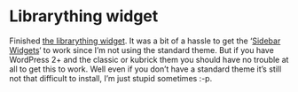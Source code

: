 <!--
  id: 286
  date: 2007-01-28T14:17:07
  modified: 2007-01-28T14:17:07
  slug: librarything-widget
  type: post
  excerpt: <p>Finished the librarything widget. It was a bit of a hassle to get the &#8216;Sidebar Widgets&#8216; to work since I&#8217;m not using the standard theme. But if you have WordPress 2+ and the classic or kubrick them you should have no trouble at all to get this to work. Well even if you don&#8217;t have [&hellip;]</p>
  categories: JavaScript, backend, Wordpress
  tags: widget
  inCv: 
  inPortfolio: 
  dateFrom: 
  dateTo: 
-->

# Librarything widget

<p>Finished <a href="?page_id=284">the librarything widget</a>. It was a bit of a hassle to get the &#8216;<a href="http://automattic.com/code/widgets/" target="sidebar">Sidebar Widgets</a>&#8216; to work since I&#8217;m not using the standard theme. But if you have WordPress 2+ and the classic or kubrick them you should have no trouble at all to get this to work. Well even if you don&#8217;t have a standard theme it&#8217;s still not that difficult to install, I&#8217;m just stupid sometimes :-p.</p>